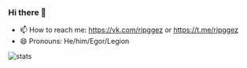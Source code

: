 ### Hi there 👋

- 📫 How to reach me: https://vk.com/ripggez or https://t.me/ripggez
- 😄 Pronouns: He/him/Egor/Legion

![stats](https://github-readme-stats.vercel.app/api?username=TheLegionCrazy&count_private=true&show_icons=true&hide_rank=true&custom_title=Statistics&title_color=000000&icon_color=00bcd4&hide=stars)
